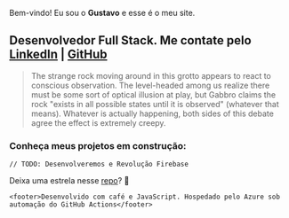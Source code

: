 

Bem-vindo! Eu sou o **Gustavo** e esse é o meu site.
## Desenvolvedor Full Stack. Me contate pelo [LinkedIn](https://www.linkedin.com/in/gusdeoliveira) | [GitHub](https://github.com/gusdeoliveira)

<!-- Not pron in here -->
> The strange rock moving around in this grotto appears to react to conscious observation.
The level-headed among us realize there must be some sort of optical illusion at play, but Gabbro claims the rock "exists in all possible states until it is observed" (whatever that means).
Whatever is actually happening, both sides of this debate agree the effect is extremely creepy.

### Conheça meus projetos em construção:
```// TODO: Desenvolveremos e Revolução Firebase```

Deixa uma estrela nesse [repo](https://github.com/gusdeoliveira/gusosilva.com/)? 🌟

`<footer>Desenvolvido com café e JavaScript. Hospedado pelo Azure sob automação do GitHub Actions</footer>`
